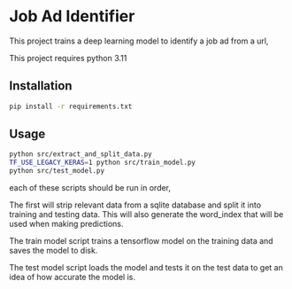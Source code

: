 # Job Ad Identifier

This project trains a deep learning model to identify a job ad from a url,

This project requires python 3.11

## Installation

```bash
pip install -r requirements.txt
```

## Usage

```bash
python src/extract_and_split_data.py
TF_USE_LEGACY_KERAS=1 python src/train_model.py
python src/test_model.py
```

each of these scripts should be run in order,

The first will strip relevant data from a sqlite database and split it into training and testing data. This will also generate the word_index that will be used when making predictions.

The train model script trains a tensorflow model on the training data and saves the model to disk.

The test model script loads the model and tests it on the test data to get an idea of how accurate the model is.


